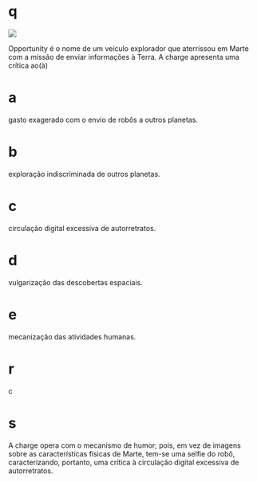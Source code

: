 # q
![](https://firebasestorage.googleapis.com/v0/b/firebase-enemio.appspot.com/o/questoes%2F254%2F6cf7e9cf-6473-0fbb-1fc6-de2e1ce8b73e.png?alt=media\&token=b41f1b24-88a6-4b87-9909-4adc8abef00c)

Opportunity é o nome de um veículo explorador que aterrissou em Marte com a missão de enviar informações à Terra. A charge apresenta uma crítica ao(à)

# a
gasto exagerado com o envio de robôs a outros planetas.

# b
exploração indiscriminada de outros planetas.

# c
circulação digital excessiva de autorretratos.

# d
vulgarização das descobertas espaciais.

# e
mecanização das atividades humanas.

# r
c

# s
A charge opera com o mecanismo de humor; pois, em vez de imagens sobre as características físicas de Marte, tem-se uma selfie do robô, caracterizando, portanto, uma crítica à circulação digital excessiva de autorretratos.

